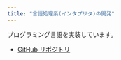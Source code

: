 ```yaml
---
title: "言語処理系(インタプリタ)の開発"
---
```


プログラミング言語を実装しています。

- [GitHub リポジトリ](https://github.com/pullriku/rikulox)
